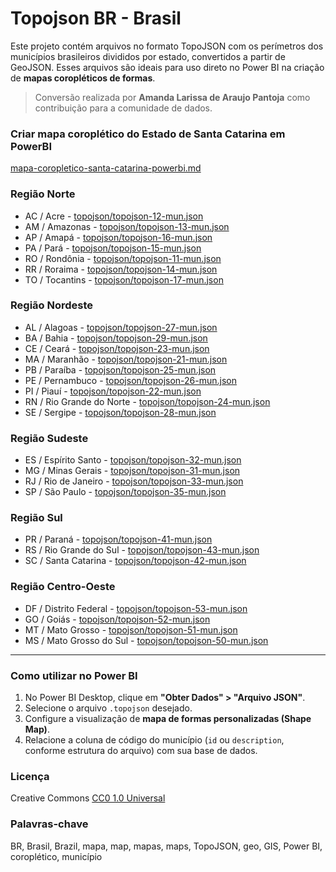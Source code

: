 Topojson BR - Brasil
=====================

Este projeto contém arquivos no formato TopoJSON com os perímetros dos municípios brasileiros divididos por estado, convertidos a partir de GeoJSON. Esses arquivos são ideais para uso direto no Power BI na criação de **mapas coropléticos de formas**.

> Conversão realizada por **Amanda Larissa de Araujo Pantoja** como contribuição para a comunidade de dados.


### Criar mapa coroplético do Estado de Santa Catarina em PowerBI
[mapa-coropletico-santa-catarina-powerbi.md](mapa-coropletico-santa-catarina-powerbi.md)


### Região Norte
* AC / Acre - [topojson/topojson-12-mun.json](topojson/topojson-12-mun.json)
* AM / Amazonas - [topojson/topojson-13-mun.json](topojson/topojson-13-mun.json)
* AP / Amapá - [topojson/topojson-16-mun.json](topojson/topojson-16-mun.json)
* PA / Pará  - [topojson/topojson-15-mun.json](topojson/topojson-15-mun.json)
* RO / Rondônia - [topojson/topojson-11-mun.json](topojson/topojson-11-mun.json)
* RR / Roraima - [topojson/topojson-14-mun.json](topojson/topojson-14-mun.json)
* TO / Tocantins - [topojson/topojson-17-mun.json](topojson/topojson-17-mun.json)

### Região Nordeste
* AL / Alagoas - [topojson/topojson-27-mun.json](topojson/topojson-27-mun.json)
* BA / Bahia - [topojson/topojson-29-mun.json](topojson/topojson-29-mun.json)
* CE / Ceará - [topojson/topojson-23-mun.json](topojson/topojson-23-mun.json)
* MA / Maranhão - [topojson/topojson-21-mun.json](topojson/topojson-21-mun.json)
* PB / Paraíba - [topojson/topojson-25-mun.json](topojson/topojson-25-mun.json)
* PE / Pernambuco - [topojson/topojson-26-mun.json](topojson/topojson-26-mun.json)
* PI / Piauí - [topojson/topojson-22-mun.json](topojson/topojson-22-mun.json)
* RN / Rio Grande do Norte - [topojson/topojson-24-mun.json](topojson/topojson-24-mun.json)
* SE / Sergipe - [topojson/topojson-28-mun.json](topojson/topojson-28-mun.json)

### Região Sudeste
* ES / Espírito Santo - [topojson/topojson-32-mun.json](topojson/topojson-32-mun.json)
* MG / Minas Gerais - [topojson/topojson-31-mun.json](topojson/topojson-31-mun.json)
* RJ / Rio de Janeiro - [topojson/topojson-33-mun.json](topojson/topojson-33-mun.json)
* SP / São Paulo - [topojson/topojson-35-mun.json](topojson/topojson-35-mun.json)

### Região Sul
* PR / Paraná - [topojson/topojson-41-mun.json](topojson/topojson-41-mun.json)
* RS / Rio Grande do Sul - [topojson/topojson-43-mun.json](topojson/topojson-43-mun.json)
* SC / Santa Catarina - [topojson/topojson-42-mun.json](topojson/topojson-42-mun.json)

### Região Centro-Oeste
* DF / Distrito Federal - [topojson/topojson-53-mun.json](topojson/topojson-53-mun.json) 
* GO / Goiás - [topojson/topojson-52-mun.json](topojson/topojson-52-mun.json)
* MT / Mato Grosso - [topojson/topojson-51-mun.json](topojson/topojson-51-mun.json)
* MS / Mato Grosso do Sul - [topojson/topojson-50-mun.json](topojson/topojson-50-mun.json)

---

### Como utilizar no Power BI

1. No Power BI Desktop, clique em **"Obter Dados" > "Arquivo JSON"**.
2. Selecione o arquivo `.topojson` desejado.
3. Configure a visualização de **mapa de formas personalizadas (Shape Map)**.
4. Relacione a coluna de código do município (`id` ou `description`, conforme estrutura do arquivo) com sua base de dados.

### Licença
Creative Commons [CC0 1.0 Universal](https://creativecommons.org/publicdomain/zero/1.0/)


### Palavras-chave
BR, Brasil, Brazil, mapa, map, mapas, maps, TopoJSON, geo, GIS, Power BI, coroplético, município
